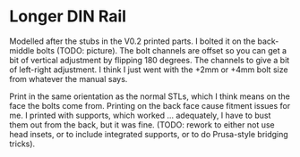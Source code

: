 # Longer DIN Rail

Modelled after the stubs in the V0.2 printed parts.  I bolted it on
the back-middle bolts (TODO: picture).  The bolt channels are offset
so you can get a bit of vertical adjustment by flipping 180 degrees.
The channels to give a bit of left-right adjustment.  I think I just
went with the +2mm or +4mm bolt size from whatever the manual says.

Print in the same orientation as the normal STLs, which I think means
on the face the bolts come from.  Printing on the back face cause
fitment issues for me.  I printed with supports, which worked
... adequately, I have to bust them out from the back, but it was
fine.  (TODO: rework to either not use head insets, or to include
integrated supports, or to do Prusa-style bridging tricks).